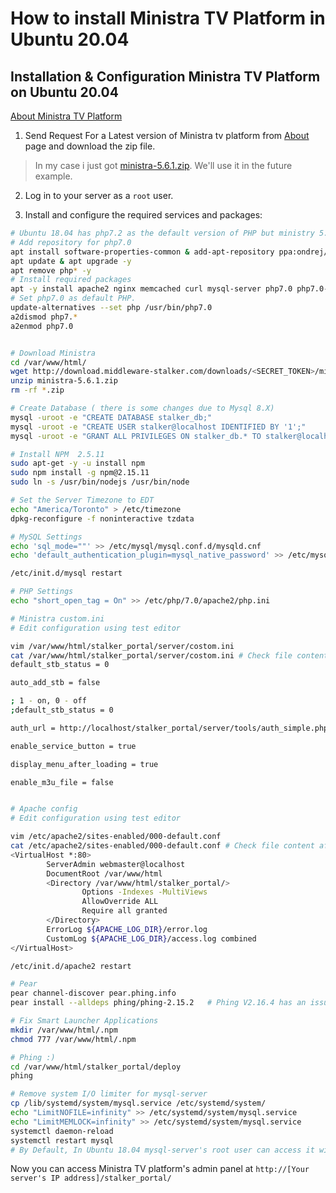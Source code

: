 # How to install Ministra TV Platform in Ubuntu 20.04
## Installation & Configuration Ministra TV Platform on Ubuntu 20.04

[About Ministra TV Platform](https://www.infomir.eu/eng/solutions/ministra-tv-platform/)

1. Send Request For a Latest version of Ministra tv platform from [About](https://www.infomir.eu/eng/solutions/ministra-tv-platform/) page and download the zip file. 
> In my case i just got [ministra-5.6.1.zip](http://download.middleware-stalker.com/downloads/<SECRET_TOKEN>/ministra-5.6.1.zip). We'll use it in the future example.

2. Log in to your server as a `root` user.

3. Install and configure the required services and packages:
```bash
# Ubuntu 18.04 has php7.2 as the default version of PHP but ministry 5.6.1 can work with PHP version <= 7.1 So, we'll use php7.0.
# Add repository for php7.0
apt install software-properties-common & add-apt-repository ppa:ondrej/php 
apt update & apt upgrade -y 
apt remove php* -y 
# Install required packages
apt -y install apache2 nginx memcached curl mysql-server php7.0 php7.0-mysql php7.0-memcached  php7.0-curl php-pear php7.0-xml php7.0-mcrypt php7.0-zip php7.0-sqlite3 php7.0-imagick  php7.0-soap php7.0-intl php7.0-gettext php7.0-tidy php7.0-geoip nodejs systemd-sysv 
# Set php7.0 as default PHP.
update-alternatives --set php /usr/bin/php7.0 
a2dismod php7.* 
a2enmod php7.0


# Download Ministra
cd /var/www/html/
wget http://download.middleware-stalker.com/downloads/<SECRET_TOKEN>/ministra-5.6.1.zip
unzip ministra-5.6.1.zip
rm -rf *.zip

# Create Database ( there is some changes due to Mysql 8.X)
mysql -uroot -e "CREATE DATABASE stalker_db;"
mysql -uroot -e "CREATE USER stalker@localhost IDENTIFIED BY '1';"
mysql -uroot -e "GRANT ALL PRIVILEGES ON stalker_db.* TO stalker@localhost WITH GRANT OPTION;"

# Install NPM  2.5.11
sudo apt-get -y -u install npm
sudo npm install -g npm@2.15.11
sudo ln -s /usr/bin/nodejs /usr/bin/node

# Set the Server Timezone to EDT
echo "America/Toronto" > /etc/timezone
dpkg-reconfigure -f noninteractive tzdata

# MySQL Settings
echo 'sql_mode=""' >> /etc/mysql/mysql.conf.d/mysqld.cnf
echo 'default_authentication_plugin=mysql_native_password' >> /etc/mysql/mysql.conf.d/mysqld.cnf   # For MySQL 8.X

/etc/init.d/mysql restart

# PHP Settings
echo "short_open_tag = On" >> /etc/php/7.0/apache2/php.ini

# Ministra custom.ini
# Edit configuration using test editor

vim /var/www/html/stalker_portal/server/costom.ini 
cat /var/www/html/stalker_portal/server/costom.ini # Check file content after configuration
default_stb_status = 0

auto_add_stb = false

; 1 - on, 0 - off
;default_stb_status = 0

auth_url = http://localhost/stalker_portal/server/tools/auth_simple.php

enable_service_button = true

display_menu_after_loading = true

enable_m3u_file = false


# Apache config 
# Edit configuration using test editor

vim /etc/apache2/sites-enabled/000-default.conf
cat /etc/apache2/sites-enabled/000-default.conf # Check file content after configuration
<VirtualHost *:80>
        ServerAdmin webmaster@localhost
        DocumentRoot /var/www/html
        <Directory /var/www/html/stalker_portal/>
                Options -Indexes -MultiViews
                AllowOverride ALL
                Require all granted
        </Directory>
        ErrorLog ${APACHE_LOG_DIR}/error.log
        CustomLog ${APACHE_LOG_DIR}/access.log combined
</VirtualHost>

/etc/init.d/apache2 restart

# Pear
pear channel-discover pear.phing.info
pear install --alldeps phing/phing-2.15.2   # Phing V2.16.4 has an issue with PHP7.0 and PHP7.1

# Fix Smart Launcher Applications
mkdir /var/www/html/.npm
chmod 777 /var/www/html/.npm

# Phing :)
cd /var/www/html/stalker_portal/deploy
phing

# Remove system I/O limiter for mysql-server
cp /lib/systemd/system/mysql.service /etc/systemd/system/
echo "LimitNOFILE=infinity" >> /etc/systemd/system/mysql.service
echo "LimitMEMLOCK=infinity" >> /etc/systemd/system/mysql.service
systemctl daemon-reload
systemctl restart mysql
# By Default, In Ubuntu 18.04 mysql-server's root user can access it without a password.
```

Now you can access Ministra TV platform's admin panel at `http://[Your server's IP address]/stalker_portal/` 
